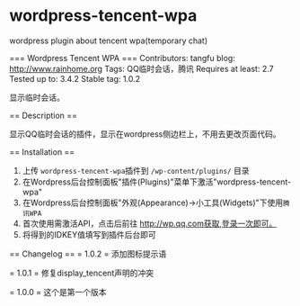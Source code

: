 wordpress-tencent-wpa
=====================

wordpress plugin about tencent wpa(temporary chat)


=== Wordpress Tencent WPA ===
Contributors: tangfu
blog: http://www.rainhome.org
Tags: QQ临时会话，腾讯
Requires at least: 2.7
Tested up to: 3.4.2
Stable tag: 1.0.2

显示临时会话。

== Description ==

显示QQ临时会话的插件，显示在wordpress侧边栏上，不用去更改页面代码。

== Installation ==

1. 上传 `wordpress-tencent-wpa`插件到 `/wp-content/plugins/` 目录
2. 在Wordpress后台控制面板"插件(Plugins)"菜单下激活"wordpress-tencent-wpa"
3. 在Wordpress后台控制面板"外观(Appearance)->小工具(Widgets)"下使用`腾讯WPA`
4. 首次使用需激活API，点击后前往 http://wp.qq.com获取,登录一次即可。
5. 将得到的IDKEY值填写到插件后台即可

== Changelog ==
= 1.0.2 =
添加图标提示语

= 1.0.1 =
修复display_tencent声明的冲突

= 1.0.0 =
这个是第一个版本